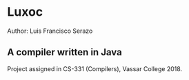 # Luxoc

Author: Luis Francisco Serazo

## A compiler written in Java

Project assigned in CS-331 (Compilers), Vassar College 2018. 